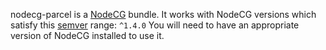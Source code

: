 nodecg-parcel is a [NodeCG](http://github.com/nodecg/nodecg) bundle.
It works with NodeCG versions which satisfy this [semver](https://docs.npmjs.com/getting-started/semantic-versioning) range: `^1.4.0`
You will need to have an appropriate version of NodeCG installed to use it.

